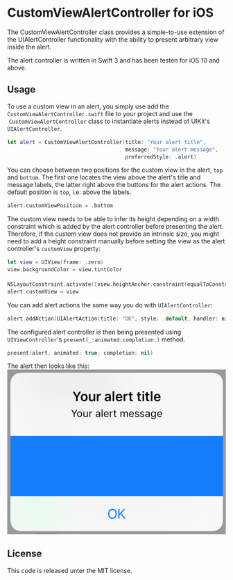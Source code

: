 CustomViewAlertController for iOS
=====
The CustomViewAlertController class provides a simple-to-use extension of the UIAlertController functionality with the ability to present arbitrary view inside the alert.

The alert controller is written in Swift 3 and has been testen for iOS 10 and above.

Usage
-----
To use a custom view in an alert, you simply use add the `CustomViewAlertController.swift` file to your project and use the  `CustomViewAlertController` class to instantiate alerts instead of UIKit's `UIAlertController`.

```swift
let alert = CustomViewAlertController(title: "Your alert title",
                                      message: "Your alert message",
                                      preferredStyle: .alert)
```

You can choose between two positions for the custom view in the alert, `top` and `bottom`. The first one locates the view above the alert's title and message labels, the latter right above the buttons for the alert actions. The default position is `top`, i.e. above the labels.

```swift
alert.customViewPosition = .bottom
```

The custom view needs to be able to infer its height depending on a width constraint which is added by the alert controller before presenting the alert. Therefore, if the custom view does not provide an intrinsic size, you might need to add a height constraint manually before setting the view as the alert controller's `customView` property:

```swift
let view = UIView(frame: .zero)
view.backgroundColor = view.tintColor

NSLayoutConstraint.activate([view.heightAnchor.constraint(equalToConstant: 100.0)])
alert.customView = view
```

You can add alert actions the same way you do with `UIAlertController`:
```swift
alert.addAction(UIAlertAction(title: "OK", style: .default, handler: nil))
```

The configured alert controller is then being presented using `UIViewController`'s `present(_:animated:completion:)` method.
```swift
present(alert, animated: true, completion: nil)
```

The alert then looks like this:
![Screenshot](screenshot.png)

License
-----
This code is released unter the MIT license.
